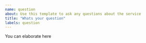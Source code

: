 ```yaml
---
name: question
about: Use this template to ask any questions about the service
title: "Whats your question"
labels: question
---
```


You can elaborate here
